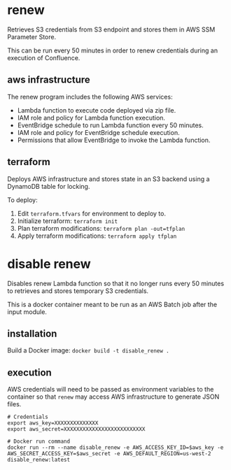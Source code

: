 # renew

Retrieves S3 credentials from S3 endpoint and stores them in AWS SSM Parameter
Store.

This can be run every 50 minutes in order to renew credentials during an 
execution of Confluence.

## aws infrastructure

The renew program includes the following AWS services:
- Lambda function to execute code deployed via zip file.
- IAM role and policy for Lambda function execution.
- EventBridge schedule to run Lambda function every 50 minutes.
- IAM role and policy for EventBridge schedule execution.
- Permissions that allow EventBridge to invoke the Lambda function.

## terraform 

Deploys AWS infrastructure and stores state in an S3 backend using a DynamoDB table for locking.

To deploy:
1. Edit `terraform.tfvars` for environment to deploy to.
3. Initialize terraform: `terraform init`
4. Plan terraform modifications: `terraform plan -out=tfplan`
5. Apply terraform modifications: `terraform apply tfplan`

# disable renew

Disables renew Lambda function so that it no longer runs every 50 minutes to
retrieves and stores temporary S3 credentials.

This is a docker container meant to be run as an AWS Batch job after the input
module.

## installation

Build a Docker image: `docker build -t disable_renew .`

## execution

AWS credentials will need to be passed as environment variables to the container so that `renew` may access AWS infrastructure to generate JSON files.

```
# Credentials
export aws_key=XXXXXXXXXXXXXX
export aws_secret=XXXXXXXXXXXXXXXXXXXXXXXXXX

# Docker run command
docker run --rm --name disable_renew -e AWS_ACCESS_KEY_ID=$aws_key -e AWS_SECRET_ACCESS_KEY=$aws_secret -e AWS_DEFAULT_REGION=us-west-2 disable_renew:latest
```